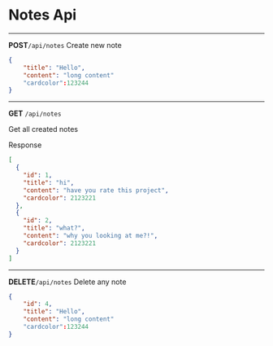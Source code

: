 #  Notes Api

---

**POST**`/api/notes`
Create new note

```json
{
    "title": "Hello",
    "content": "long content"
    "cardcolor":123244
}
```
---
**GET** `/api/notes`

Get all created notes

Response

```json
[
  {
    "id": 1,
    "title": "hi",
    "content": "have you rate this project",
    "cardcolor": 2123221
  },
  {
    "id": 2,
    "title": "what?",
    "content": "why you looking at me?!",
    "cardcolor": 2123221
  }
]
```
---

**DELETE**`/api/notes`
Delete any note

```json
{
    "id": 4,
    "title": "Hello",
    "content": "long content"
    "cardcolor":123244
}
```

